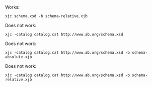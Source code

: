 Works:

```
xjc schema.xsd -b schema-relative.xjb
```

Does not work:

```
xjc -catalog catalog.cat http://www.ab.org/schema.xsd 
```

Does not work:

```
xjc -catalog catalog.cat http://www.ab.org/schema.xsd -b schema-absolute.xjb
```

Does not work:

```
xjc -catalog catalog.cat http://www.ab.org/schema.xsd -b schema-relative.xjb
```